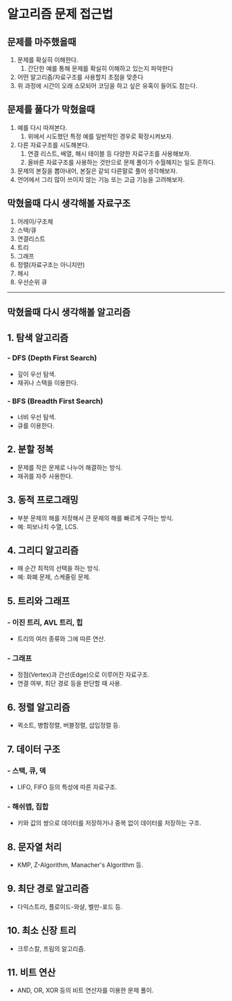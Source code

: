 # 알고리즘 문제 접근법

## 문제를 마주했을때

1. 문제를 확실히 이해한다.
    1. 간단한 예를 통해 문제를 확실히 이해하고 있는지 파악한다
2. 어떤 알고리즘/자료구조를 사용할지 초점을 맞춘다
3. 위 과정에 시간이 오래 소모되어 코딩을 하고 싶은 유혹이 들어도 참는다.

## 문제를 풀다가 막혔을때

1. 예를 다시 따져본다.
    1. 위에서 시도했던 특정 예를 일반적인 경우로 확장시켜보자.
2. 다른 자료구조를 시도해본다. 
    1. 연결 리스트, 배열, 해시 테이블 등 다양한 자료구조를 사용해보자. 
    2. 올바른 자료구조를 사용하는 것만으로 문제 풀이가 수월해지는 일도 흔하다.
3. 문제의 본질을 뽑아내어, 본질은 같되 다른말로 풀어 생각해보자. 
4. 언어에서 그리 많이 쓰이지 않는 기능 또는 고급 기능을 고려해보자.

## 막혔을때 다시 생각해볼 자료구조
1. 어레이/구조체
2. 스택/큐
3. 연결리스트
4. 트리
5. 그래프
6. 정렬(자료구조는 아니지만)
7. 해시
8. 우선순위 큐
---


## 막혔을때 다시 생각해볼 알고리즘

## 1. 탐색 알고리즘

### - DFS (Depth First Search)
- 깊이 우선 탐색.
- 재귀나 스택을 이용한다.

### - BFS (Breadth First Search)
- 너비 우선 탐색.
- 큐를 이용한다.

## 2. 분할 정복

- 문제를 작은 문제로 나누어 해결하는 방식.
- 재귀를 자주 사용한다.

## 3. 동적 프로그래밍

- 부분 문제의 해를 저장해서 큰 문제의 해를 빠르게 구하는 방식.
- 예: 피보나치 수열, LCS.

## 4. 그리디 알고리즘

- 매 순간 최적의 선택을 하는 방식.
- 예: 화폐 문제, 스케줄링 문제.

## 5. 트리와 그래프

### - 이진 트리, AVL 트리, 힙
- 트리의 여러 종류와 그에 따른 연산.

### - 그래프
- 정점(Vertex)과 간선(Edge)으로 이루어진 자료구조.
- 연결 여부, 최단 경로 등을 판단할 때 사용.

## 6. 정렬 알고리즘

- 퀵소트, 병합정렬, 버블정렬, 삽입정렬 등.

## 7. 데이터 구조

### - 스택, 큐, 덱
- LIFO, FIFO 등의 특성에 따른 자료구조.

### - 해쉬맵, 집합
- 키와 값의 쌍으로 데이터를 저장하거나 중복 없이 데이터를 저장하는 구조.

## 8. 문자열 처리

- KMP, Z-Algorithm, Manacher's Algorithm 등.

## 9. 최단 경로 알고리즘

- 다익스트라, 플로이드-와샬, 벨만-포드 등.

## 10. 최소 신장 트리

- 크루스칼, 프림의 알고리즘.

## 11. 비트 연산

- AND, OR, XOR 등의 비트 연산자를 이용한 문제 풀이.
